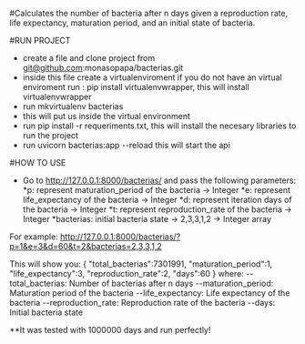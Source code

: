 #Calculates the number of bacteria after n days given a reproduction rate, life expectancy, maturation period, and an initial state of bacteria.

#RUN PROJECT
- create a file and clone project from git@github.com:monasopapa/bacterias.git
- inside this file create a virtualenviroment if you do not have an virtual enviroment run : pip install virtualenvwrapper, this will install virtualenvwrapper
- run mkvirtualenv bacterias
- this will put us inside the virtual environment
- run pip install -r requeriments.txt, this will install the necesary libraries to run the project
- run uvicorn bacterias:app --reload this will start the api

#HOW TO USE
- Go to http://127.0.0.1:8000/bacterias/ and pass the following parameters:
   *p: represent maturation_period of the bacteria -> Integer
   *e: represent life_expectancy of the bacteria -> Integer
   *d: represent iteration days of the bacteria -> Integer
   *t: represent reproduction_rate of the bacteria -> Integer
   *bacterias: initial bacteria state -> 2,3,3,1,2 -> Integer array

For example: http://127.0.0.1:8000/bacterias/?p=1&e=3&d=60&t=2&bacterias=2,3,3,1,2

This will show you:
{ 
    "total_bacterias":7301991,
    "maturation_period":1,
    "life_expectancy":3,
    "reproduction_rate":2,
    "days":60
}
where:
    --total_bacterias: Number of bacterias after n days
    --maturation_period: Maturation period of the bacteria
    --life_expectancy: Life expectancy of the bacteria
    --reproduction_rate: Reproduction rate of the bacteria
    --days: Initial bacteria state

**It was tested with 1000000 days and run perfectly!




